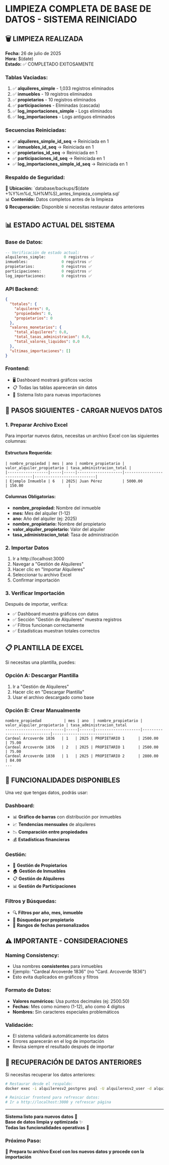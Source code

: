 # LIMPIEZA COMPLETA DE BASE DE DATOS - SISTEMA REINICIADO

## 🗑️ LIMPIEZA REALIZADA

**Fecha:** 26 de julio de 2025  
**Hora:** $(date)  
**Estado:** ✅ COMPLETADO EXITOSAMENTE

### Tablas Vaciadas:
1. ✅ **alquileres_simple** - 1,033 registros eliminados
2. ✅ **inmuebles** - 19 registros eliminados  
3. ✅ **propietarios** - 10 registros eliminados
4. ✅ **participaciones** - Eliminadas (cascada)
5. ✅ **log_importaciones_simple** - Logs eliminados
6. ✅ **log_importaciones** - Logs antiguos eliminados

### Secuencias Reiniciadas:
- ✅ **alquileres_simple_id_seq** → Reiniciada en 1
- ✅ **inmuebles_id_seq** → Reiniciada en 1  
- ✅ **propietarios_id_seq** → Reiniciada en 1
- ✅ **participaciones_id_seq** → Reiniciada en 1
- ✅ **log_importaciones_simple_id_seq** → Reiniciada en 1

### Respaldo de Seguridad:
📁 **Ubicación:** \`database/backups/$(date +%Y%m%d_%H%M%S)_antes_limpieza_completa.sql\`  
📊 **Contenido:** Datos completos antes de la limpieza  
🔒 **Recuperación:** Disponible si necesitas restaurar datos anteriores

## 📊 ESTADO ACTUAL DEL SISTEMA

### Base de Datos:
```sql
-- Verificación de estado actual:
alquileres_simple:        0 registros ✅
inmuebles:               0 registros ✅  
propietarios:            0 registros ✅
participaciones:         0 registros ✅
log_importaciones:       0 registros ✅
```

### API Backend:
```json
{
  "totales": {
    "alquileres": 0,
    "propiedades": 0, 
    "propietarios": 0
  },
  "valores_monetarios": {
    "total_alquileres": 0.0,
    "total_tasas_administracion": 0.0,
    "total_valores_liquidos": 0.0
  },
  "ultimas_importaciones": []
}
```

### Frontend:
- 🖥️ Dashboard mostrará gráficos vacíos
- 📋 Todas las tablas aparecerán sin datos
- 🔄 Sistema listo para nuevas importaciones

## 🚀 PASOS SIGUIENTES - CARGAR NUEVOS DATOS

### 1. **Preparar Archivo Excel**
Para importar nuevos datos, necesitas un archivo Excel con las siguientes columnas:

#### Estructura Requerida:
```
| nombre_propiedad | mes | ano | nombre_propietario | valor_alquiler_propietario | tasa_administracion_total |
|------------------|-----|-----|--------------------|-----------------------------|---------------------------|
| Ejemplo Inmueble | 6   | 2025| Juan Pérez         | 5000.00                     | 150.00                    |
```

#### Columnas Obligatorias:
- **nombre_propiedad:** Nombre del inmueble
- **mes:** Mes del alquiler (1-12)  
- **ano:** Año del alquiler (ej: 2025)
- **nombre_propietario:** Nombre del propietario
- **valor_alquiler_propietario:** Valor del alquiler
- **tasa_administracion_total:** Tasa de administración

### 2. **Importar Datos**
1. Ir a http://localhost:3000
2. Navegar a "Gestión de Alquileres"
3. Hacer clic en "Importar Alquileres"
4. Seleccionar tu archivo Excel
5. Confirmar importación

### 3. **Verificar Importación**
Después de importar, verifica:
- ✅ Dashboard muestra gráficos con datos
- ✅ Sección "Gestión de Alquileres" muestra registros
- ✅ Filtros funcionan correctamente
- ✅ Estadísticas muestran totales correctos

## 📋 PLANTILLA DE EXCEL

Si necesitas una plantilla, puedes:

### Opción A: Descargar Plantilla
1. Ir a "Gestión de Alquileres"
2. Hacer clic en "Descargar Plantilla"
3. Usar el archivo descargado como base

### Opción B: Crear Manualmente
```excel
nombre_propiedad          | mes | ano  | nombre_propietario | valor_alquiler_propietario | tasa_administracion_total
--------------------------|-----|------|--------------------|-----------------------------|---------------------------
Cardeal Arcoverde 1836   | 1   | 2025 | PROPIETARIO 1      | 2500.00                     | 75.00
Cardeal Arcoverde 1836   | 2   | 2025 | PROPIETARIO 1      | 2500.00                     | 75.00
Cardeal Arcoverde 1838   | 1   | 2025 | PROPIETARIO 2      | 2800.00                     | 84.00
...
```

## 🔧 FUNCIONALIDADES DISPONIBLES

Una vez que tengas datos, podrás usar:

### Dashboard:
- 📊 **Gráfico de barras** con distribución por inmuebles
- 📈 **Tendencias mensuales** de alquileres
- 📉 **Comparación entre propiedades**
- 💰 **Estadísticas financieras**

### Gestión:
- 👥 **Gestión de Propietarios**
- 🏠 **Gestión de Inmuebles** 
- 📋 **Gestión de Alquileres**
- 📊 **Gestión de Participaciones**

### Filtros y Búsquedas:
- 🔍 **Filtros por año, mes, inmueble**
- 🔎 **Búsquedas por propietario**
- 📅 **Rangos de fechas personalizados**

## ⚠️ IMPORTANTE - CONSIDERACIONES

### Naming Consistency:
- Usa nombres **consistentes** para inmuebles
- Ejemplo: "Cardeal Arcoverde 1836" (no "Card. Arcoverde 1836")
- Esto evita duplicados en gráficos y filtros

### Formato de Datos:
- **Valores numéricos:** Usa puntos decimales (ej: 2500.50)
- **Fechas:** Mes como número (1-12), año como 4 dígitos
- **Nombres:** Sin caracteres especiales problemáticos

### Validación:
- El sistema validará automáticamente los datos
- Errores aparecerán en el log de importación
- Revisa siempre el resultado después de importar

## 🛟 RECUPERACIÓN DE DATOS ANTERIORES

Si necesitas recuperar los datos anteriores:

```bash
# Restaurar desde el respaldo:
docker exec -i alquileresv2_postgres psql -U alquileresv2_user -d alquileresv2_db < database/backups/[ARCHIVO_RESPALDO].sql

# Reiniciar frontend para refrescar datos:
# Ir a http://localhost:3000 y refrescar página
```

---

**Sistema listo para nuevos datos** 🎉  
**Base de datos limpia y optimizada** ✨  
**Todas las funcionalidades operativas** 🚀

### Próximo Paso: 
📁 **Prepara tu archivo Excel con los nuevos datos y procede con la importación**
